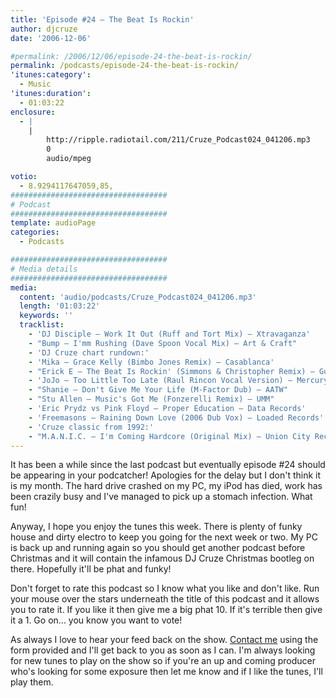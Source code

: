```yaml
---
title: 'Episode #24 – The Beat Is Rockin'
author: djcruze
date: '2006-12-06'

#permalink: /2006/12/06/episode-24-the-beat-is-rockin/
permalink: /podcasts/episode-24-the-beat-is-rockin/
'itunes:category':
  - Music
'itunes:duration':
  - 01:03:22
enclosure:
  - |
    |
        http://ripple.radiotail.com/211/Cruze_Podcast024_041206.mp3
        0
        audio/mpeg

votio:
  - 8.9294117647059,85,
###################################
# Podcast
###################################
template: audioPage
categories:
  - Podcasts

###################################
# Media details
###################################
media:
  content: 'audio/podcasts/Cruze_Podcast024_041206.mp3'
  length: '01:03:22'
  keywords: ''
  tracklist:
    - 'DJ Disciple – Work It Out (Ruff and Tort Mix) – Xtravaganza'
    - "Bump – I'mm Rushing (Dave Spoon Vocal Mix) – Art & Craft"
    - 'DJ Cruze chart rundown:'
    - 'Mika – Grace Kelly (Bimbo Jones Remix) – Casablanca'
    - "Erick E – The Beat Is Rockin' (Simmons & Christopher Remix) – Gusto Records"
    - 'JoJo – Too Little Too Late (Raul Rincon Vocal Version) – Mercury Records'
    - "Shanie – Don't Give Me Your Life (M-Factor Dub) – AATW"
    - "Stu Allen – Music's Got Me (Fonzerelli Remix) – UMM"
    - 'Eric Prydz vs Pink Floyd – Proper Education – Data Records'
    - 'Freemasons – Raining Down Love (2006 Dub Vox) – Loaded Records'
    - 'Cruze classic from 1992:'
    - "M.A.N.I.C. – I'm Coming Hardcore (Original Mix) – Union City Recording"
---
```


It has been a while since the last podcast but eventually episode #24 should be appearing in your podcatcher! Apologies for the delay but I don't think it is my month. The hard drive crashed on my PC, my iPod has died, work has been crazily busy and I've managed to pick up a stomach infection. What fun!

Anyway, I hope you enjoy the tunes this week. There is plenty of funky house and dirty electro to keep you going for the next week or two. My PC is back up and running again so you should get another podcast before Christmas and it will contain the infamous DJ Cruze Christmas bootleg on there. Hopefully it'll be phat and funky!

Don't forget to rate this podcast so I know what you like and don't like. Run your mouse over the stars underneath the title of this podcast and it allows you to rate it. If you like it then give me a big phat 10. If it's terrible then give it a 1. Go on... you know you want to vote!

As always I love to hear your feed back on the show. [Contact me][1] using the form provided and I'll get back to you as soon as I can. I'm always looking for new tunes to play on the show so if you're an up and coming producer who's looking for some exposure then let me know and if I like the tunes, I'll play them.

[1]: http://www.djcruze.co.uk/cms/contact/
